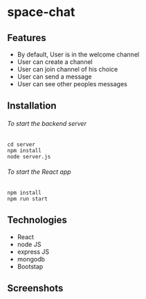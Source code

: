 # space-chat

## Features

- By default, User is in the welcome channel
- User can create a channel
- User can join channel of his choice
- User can send a message
- User can see other peoples messages

## Installation

###### To start the backend server

```
cd server
npm install
node server.js
```

###### To start the React app

```
npm install
npm run start
```

## Technologies 

- React
- node JS
- express JS
- mongodb
- Bootstap

## Screenshots





